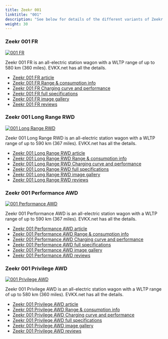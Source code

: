 ```yaml
---
title: Zeekr 001
linktitle: "001"
description: "See below for details of the different variants of Zeekr 001"
weight: 30
---
```

### Zeekr 001 FR

<a href="001_fr/"><img src="https://media.evkx.net/multimedia/models/zeekr/001/001_fr/main_1_st.jpeg" class="img-fluid" alt="001 FR" ></a>

Zeekr 001 FR is an all-electric station wagon with a WLTP range of up to 580 km (360 miles). EVKX.net has all the details. 

- [Zeekr 001 FR article](001_fr/)
- [Zeekr 001 FR Range & consumption info](001_fr/rangeandconsumption)
- [Zeekr 001 FR Charging curve and performance](001_fr/chargingcurve)
- [Zeekr 001 FR full specifications](001_fr/specifications)
- [Zeekr 001 FR image gallery](001_fr/gallery)
- [Zeekr 001 FR reviews](001_fr/reviews)

### Zeekr 001 Long Range RWD

<a href="001_long_range_rwd/"><img src="https://media.evkx.net/multimedia/models/zeekr/001/001_long_range_rwd/main_1_st.jpg" class="img-fluid" alt="001 Long Range RWD" ></a>

Zeekr 001 Long Range RWD is an all-electric station wagon with a WLTP range of up to 590 km (367 miles). EVKX.net has all the details. 

- [Zeekr 001 Long Range RWD article](001_long_range_rwd/)
- [Zeekr 001 Long Range RWD Range & consumption info](001_long_range_rwd/rangeandconsumption)
- [Zeekr 001 Long Range RWD Charging curve and performance](001_long_range_rwd/chargingcurve)
- [Zeekr 001 Long Range RWD full specifications](001_long_range_rwd/specifications)
- [Zeekr 001 Long Range RWD image gallery](001_long_range_rwd/gallery)
- [Zeekr 001 Long Range RWD reviews](001_long_range_rwd/reviews)

### Zeekr 001 Performance AWD

<a href="001_performance_awd/"><img src="https://media.evkx.net/multimedia/models/zeekr/001/001_performance_awd/main_1_st.jpg" class="img-fluid" alt="001 Performance AWD" ></a>

Zeekr 001 Performance AWD is an all-electric station wagon with a WLTP range of up to 590 km (367 miles). EVKX.net has all the details. 

- [Zeekr 001 Performance AWD article](001_performance_awd/)
- [Zeekr 001 Performance AWD Range & consumption info](001_performance_awd/rangeandconsumption)
- [Zeekr 001 Performance AWD Charging curve and performance](001_performance_awd/chargingcurve)
- [Zeekr 001 Performance AWD full specifications](001_performance_awd/specifications)
- [Zeekr 001 Performance AWD image gallery](001_performance_awd/gallery)
- [Zeekr 001 Performance AWD reviews](001_performance_awd/reviews)

### Zeekr 001 Privilege AWD

<a href="001_privilege_awd/"><img src="https://media.evkx.net/multimedia/models/zeekr/001/001_privilege_awd/main_1_st.jpg" class="img-fluid" alt="001 Privilege AWD" ></a>

Zeekr 001 Privilege AWD is an all-electric station wagon with a WLTP range of up to 580 km (360 miles). EVKX.net has all the details. 

- [Zeekr 001 Privilege AWD article](001_privilege_awd/)
- [Zeekr 001 Privilege AWD Range & consumption info](001_privilege_awd/rangeandconsumption)
- [Zeekr 001 Privilege AWD Charging curve and performance](001_privilege_awd/chargingcurve)
- [Zeekr 001 Privilege AWD full specifications](001_privilege_awd/specifications)
- [Zeekr 001 Privilege AWD image gallery](001_privilege_awd/gallery)
- [Zeekr 001 Privilege AWD reviews](001_privilege_awd/reviews)

